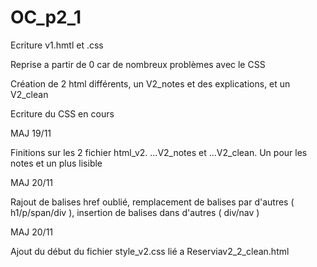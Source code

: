 # OC_p2_1 

Ecriture v1.hmtl et .css 

Reprise a partir de 0 car de nombreux problèmes avec le CSS
 
Création de 2 html différents, un V2_notes et des explications, et un V2_clean
 
Ecriture du CSS en cours
 
MAJ 19/11

 Finitions sur les 2 fichier html_v2. ...V2_notes et ...V2_clean. Un pour les notes et un plus lisible

MAJ 20/11
 
 Rajout de balises href oublié, remplacement de balises par d'autres ( h1/p/span/div ), insertion de balises dans d'autres ( div/nav )
 
MAJ 20/11

Ajout du début du fichier style_v2.css lié a Reserviav2_2_clean.html
 
